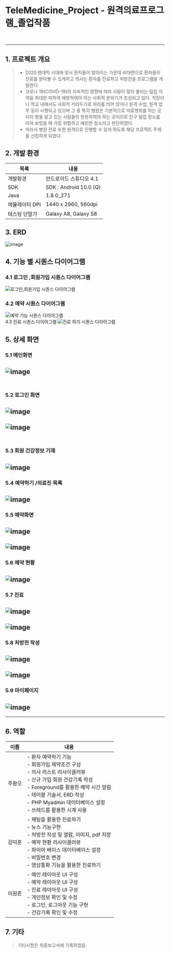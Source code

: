 # TeleMedicine_Project - 원격의료프로그램_졸업작품
<br>
<hr>

## 1. 프로젝트 개요 
> - 2020 펜데믹 시대에 맞서 환자들이 많아지는 가운데 비대면으로 환자들이 진료를 받아볼 수 있게하고 의사는 환자를 진료하고 처방전을
  프로그램을 개발한다.
> - 코로나 19(COVID-19)의 지속적인 영향에 따라 사람이 많이 몰리는 밀집 지역을 최대한 피하여 예방하여야 하는 사회적 분위기가 조성되고 있다. 직장이나 학교 내에서도 사회적 거리두기로 자리를 띄어 앉거나 원격 수업, 원격 업무 등이 시행되고 있으며 그 중 특히 병원은 기본적으로 의료행위를 하는 곳이자 병을 앓고 있는 사람들이 방문하여야 하는 곳이므로 인구 밀집 장소를 따져 보았을 때 가장 위험하고 예민한 장소라고 판단하였다. <br>
> - 따라서 병원 진료 또한 원격으로 진행할 수 있게 하도록 해당 프로젝트 주제를 선정하게 되었다.
  
## 2. 개발 환경
| 목록 | 내용 |
| ------------ | ------------- |
| 개발환경 | 안드로이드 스튜디오 4.1  |
| SDK |  SDK : Android 10.0 (Q)  |
| Java | 1.8.0_271  |
| 에뮬레이터 DPI|1440 x 2960, 560dpi |
 | 테스팅 단말기 |  Galaxy A8, Galaxy S8 |
 
 
 ## 3. ERD
 ![image](https://user-images.githubusercontent.com/110041859/199663651-ef35bbe8-c537-4948-bff3-e64d313fa33d.png)


## 4. 기능 별 시퀀스 다이어그램
   ### 4.1 로그인 ,회원가입 시퀀스 다이어그램
![로그인,회원가입 시퀀스 다이어그램](https://user-images.githubusercontent.com/110041859/199663762-711d2c8b-f4d2-4ecf-a9f8-b1131a32c8c1.png)
  <br>
  ### 4.2 예약 시퀀스 다이어그램
  ![예약 기능 시퀀스 다이어그램](https://user-images.githubusercontent.com/110041859/199663922-8703b2f0-05a3-493d-b10a-6bc7327cd2b4.png)
 <br>
  4.3 진료 시퀀스 다이어그램
  ![진료 하기 시퀀스 다이어그램](https://user-images.githubusercontent.com/110041859/199664090-5579a853-4415-489e-b4eb-b19827a0bcc1.png)
 
## 5. 상세 화면 
### 5.1 메인화면
![image](https://user-images.githubusercontent.com/110041859/199664692-336d0455-4819-4b86-a312-b8df24da73c2.png)
<br><br>
---
### 5.2 로그인 화면
![image](https://user-images.githubusercontent.com/110041859/199664760-82eefc39-73f9-44d0-b93a-6ae92759a5e0.png)
<br><br>
![image](https://user-images.githubusercontent.com/110041859/199664811-aebd67e2-3c44-48a7-aa9d-32dd7e86751a.png)
<br><br>
---
### 5.3 회원 건강정보 기재
![image](https://user-images.githubusercontent.com/110041859/199664850-87d22b4d-4db1-44b8-a02d-517ade74461c.png)
---
### 5.4 예약하기 /의료진 목록
![image](https://user-images.githubusercontent.com/110041859/199665403-cd3a3e53-f921-4740-8e08-dd92c01f1be1.png)
<br>
---
### 5.5 예약화면 
![image](https://user-images.githubusercontent.com/110041859/199665471-d7a6deca-6888-4464-9c11-4fbd3e21857c.png)
<br><br>
![image](https://user-images.githubusercontent.com/110041859/199665527-f9b59d88-a447-4175-9d62-54ee75c9d3eb.png)
---

### 5.6 예약 현황
![image](https://user-images.githubusercontent.com/110041859/199665728-24e6c795-f0dc-4d1a-a2b6-1cd83224d772.png)
<br>
---
### 5.7 진료
![image](https://user-images.githubusercontent.com/110041859/199665829-d0b91c77-7478-4f2b-a3f2-da57d4ba2ca4.png)
<br><br>
![image](https://user-images.githubusercontent.com/110041859/199665879-14c2e609-8d75-4daf-9c60-09f3b4120c91.png)
--- 
### 5.8 처방전 작성
![image](https://user-images.githubusercontent.com/110041859/199666093-bcffdc0d-7bf8-457e-877e-fa466b020b8a.png)
<br><br>
![image](https://user-images.githubusercontent.com/110041859/199666125-5c6f795b-c5d8-4eb9-8505-99821e539093.png)
--- 
### 5.9 마이페이지
![image](https://user-images.githubusercontent.com/110041859/199666181-30aec7bf-dc0e-4c10-8377-0222533b8d36.png)
---
---

## 6. 역할
| 이름 | 내용 |
| ------------ | ------------- |
| 주환오 | - 환자 예약하기 기능<br> - 회원가입 제약조건 구성 <br> - 의사 리스트 리사이클러뷰<br> - 신규 가입 회원 건강기록 작성<br> - Foreground를 활용한 예약 시간 알람 <br> - 테이블 기술서, ERD 작성 <br> - PHP Myadmin 데이터베이스 설정 <br> - 쓰레드를 활용한 시계 사용 <br> |
| 김덕훈 | - 채팅을 활용한 진료하기<br> - 뉴스 기능구현 <br> - 처방전 작성 및 열람, 이미지, pdf 저장 <br> - 예약 현황 리사이클러뷰  <br> - 파이어 베이스 데이터베이스 설정 <br> - 비밀번호 변경 <br>  - 영상통화 기능을 활용한 진료하기 |
| 이원준 | - 메인 레이아웃 UI 구성<br> - 예약 레이아웃 UI 구성<br> - 진료 레이아웃 UI 구성<br> - 개인정보 확인 및 수정<br> - 로그인, 로그아웃 기능 구현<br>  - 건강기록 확인 및 수정<br>|

## 7. 기타 
> 기타사항은 최종보고서에 기록하였음. 

